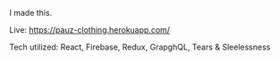 I made this.

Live: https://pauz-clothing.herokuapp.com/

Tech utilized: React, Firebase, Redux, GrapghQL, Tears & Sleelessness